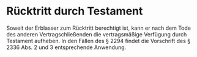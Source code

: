 # Rücktritt durch Testament

Soweit der Erblasser zum Rücktritt berechtigt ist, kann er nach dem Tode des anderen Vertragschließenden die vertragsmäßige Verfügung durch Testament aufheben. In den Fällen des § 2294 findet die Vorschrift des § 2336 Abs. 2 und 3 entsprechende Anwendung. 

